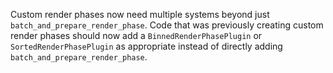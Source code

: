 Custom render phases now need multiple systems beyond just `batch_and_prepare_render_phase`. Code that was previously creating custom render phases should now add a `BinnedRenderPhasePlugin` or `SortedRenderPhasePlugin` as appropriate instead of directly adding `batch_and_prepare_render_phase`.
